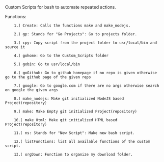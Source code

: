Custom Scripts for bash to automate repeated actions.

Functions:

        1.) Create: Calls the functions make and make_nodejs.

        2.) gp: Stands for "Go Projects": Go to projects folder.

        3.) cpy: Copy script from the project folder to usr/local/bin and source it

        4.) gohome: Go to the Custom_Scripts folder

        5.) gobin: Go to usr/local/bin

        6.) goGithub: Go to github homepage if no repo is given otherwise go to the github page of the given repo

        7.) google: Go to google.com if there are no args otherwise search on google the given args

        8.) make_nodejs: Make git initialized NodeJS based Project(repository)

        9.) make: Make Empty git initialized Project(repository)

        10.) make_Html: Make git initialized HTML based Project(repository)

        11.) ns: Stands for "New Script": Make new bash script.

        12.) listFunctions: list all available functions of the custom script.

        13.) orgDown: Function to organize my download folder.